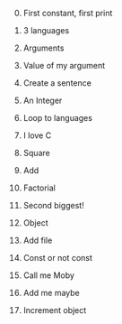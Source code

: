 0. First constant, first print

1. 3 languages

2. Arguments

3. Value of my argument

4. Create a sentence

5. An Integer

6. Loop to languages

7. I love C

8. Square

9. Add

10. Factorial

11. Second biggest!

12. Object

13. Add file

14. Const or not const

15. Call me Moby

16. Add me maybe

17. Increment object
